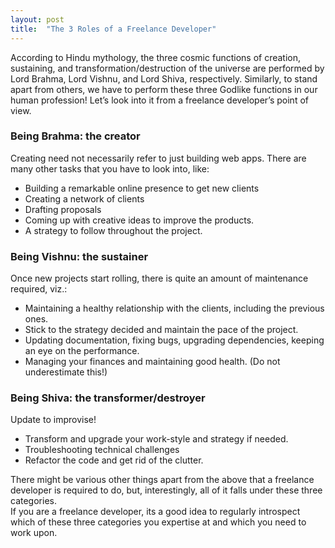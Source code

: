 ```yaml
---
layout: post
title:  "The 3 Roles of a Freelance Developer"
---
```


According to Hindu mythology, the three cosmic functions of creation, sustaining, and transformation/destruction of the universe are performed by Lord Brahma, Lord Vishnu, and Lord Shiva, respectively. Similarly, to stand apart from others, we have to perform these three Godlike functions in our human profession! Let’s look into it from a freelance developer’s point of view.

### Being Brahma: the creator
Creating need not necessarily refer to just building web apps. There are many other tasks that you have to look into, like:

- Building a remarkable online presence to get new clients
- Creating a network of clients
- Drafting proposals
- Coming up with creative ideas to improve the products.
- A strategy to follow throughout the project.

### Being Vishnu: the sustainer
Once new projects start rolling, there is quite an amount of maintenance required, viz.: 

 - Maintaining a healthy relationship with the clients, including the previous ones.
 - Stick to the strategy decided and maintain the pace of the project.
 - Updating documentation, fixing bugs, upgrading dependencies, keeping an eye on the performance.
 - Managing your finances and maintaining good health. (Do not underestimate this!) 

### Being Shiva: the transformer/destroyer
Update to improvise!

 - Transform and upgrade your work-style and strategy if needed.
 - Troubleshooting technical challenges
 - Refactor the code and get rid of the clutter.



There might be various other things apart from the above that a freelance developer is required to do, but, interestingly, all of it falls under these three categories.  
If you are a freelance developer, its a good idea to regularly introspect which of these three categories you expertise at and which you need to work upon.
